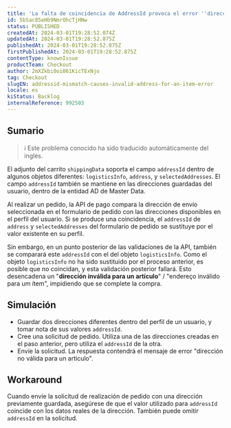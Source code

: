 ```yaml
---
title: 'La falta de coincidencia de AddressId provoca el error ''dirección no válida para un artículo''.'
id: 5bSac85eHb9NmrOhcTjHNw
status: PUBLISHED
createdAt: 2024-03-01T19:28:52.074Z
updatedAt: 2024-03-01T19:28:52.875Z
publishedAt: 2024-03-01T19:28:52.875Z
firstPublishedAt: 2024-03-01T19:28:52.875Z
contentType: knownIssue
productTeam: Checkout
author: 2mXZkbi0oi061KicTExNjo
tag: Checkout
slugEN: addressid-mismatch-causes-invalid-address-for-an-item-error
locale: es
kiStatus: Backlog
internalReference: 992503
---
```


## Sumario

>ℹ️ Este problema conocido ha sido traducido automáticamente del inglés.


El adjunto del carrito `shippingData` soporta el campo `addressId` dentro de algunos objetos diferentes: `logisticsInfo`, `address`, y `selectedAddresses`.
El campo `addressId` también se mantiene en las direcciones guardadas del usuario, dentro de la entidad AD de Master Data.

Al realizar un pedido, la API de pago compara la dirección de envío seleccionada en el formulario de pedido con las direcciones disponibles en el perfil del usuario.
Si se produce una coincidencia, el `addressId` de `address` y `selectedAddresses` del formulario de pedido se sustituye por el valor existente en su perfil.

Sin embargo, en un punto posterior de las validaciones de la API, también se comparará este `addressId` con el del objeto `logisticsInfo`.
Como el objeto `logisticsInfo` no ha sido sustituido por el proceso anterior, es posible que no coincidan, y esta validación posterior fallará.
Esto desencadena un "**dirección inválida para un artículo**" / "endereço inválido para um ítem", impidiendo que se complete la compra.



##

## Simulación



- Guardar dos direcciones diferentes dentro del perfil de un usuario, y tomar nota de sus valores `addressId`.
- Cree una solicitud de pedido. Utiliza una de las direcciones creadas en el paso anterior, pero utiliza el `addressId` de la otra.
- Envíe la solicitud. La respuesta contendrá el mensaje de error "dirección no válida para un artículo".



## Workaround


Cuando envíe la solicitud de realización de pedido con una dirección previamente guardada, asegúrese de que el valor utilizado para `addressId` coincide con los datos reales de la dirección.
También puede omitir `addressId` en la solicitud.





